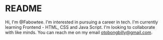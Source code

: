 # README
 Hi, I'm @Fabowtee. I'm interested in pursuing a career in tech. I'm currently learning Frontend - HTML, CSS and Java Script. I'm looking to collaborate with like minds. You can reach me on my email otobongbilly@gmail.com.
